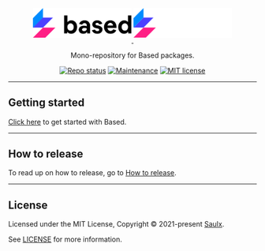 <div align="center">
  <a href="javascript:void(0);" style="pointer-events: none;">
    <img src="./.docs/assets/based-logo-black.svg#gh-light-mode-only" style="width: 200px; padding-bottom: 10px;" />
    <img src="./.docs/assets/based.svg#gh-dark-mode-only" style="width: 200px; padding-bottom: 10px;" />
  </a>

  <p align="center">
    Mono-repository for Based packages.
  </p>

[![Repo status](https://www.repostatus.org/badges/latest/wip.svg)](./README.md)
[![Maintenance](https://img.shields.io/badge/Maintained%3F-yes-green.svg)](https://github.com/atelier-saulx/based/graphs/commit-activity)
[![MIT license](https://img.shields.io/badge/License-MIT-green.svg)](./LICENSE)

</div>

---

## Getting started

[Click here](./packages/client/docs/get-started.md) to get started with Based.

---

## How to release

To read up on how to release, go to [How to release](./.docs/how-to-release.md).

---

## License

Licensed under the MIT License, Copyright © 2021-present [Saulx](https://www.saulx.com/).

See [LICENSE](./LICENSE) for more information.
